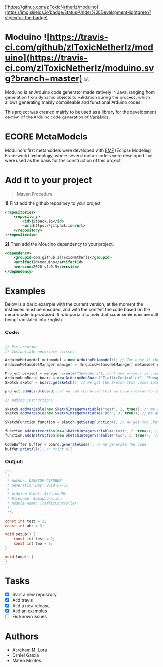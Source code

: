 ![https://github.com/zlToxicNetherlz/moduino](https://img.shields.io/badge/Status-Under%20Development-lightgreen?style=for-the-badge)
# Moduino ![https://travis-ci.com/github/zlToxicNetherlz/moduino](https://travis-ci.com/zlToxicNetherlz/moduino.svg?branch=master) [![](https://jitpack.io/v/zlToxicNetherlz/moduino.svg)](https://jitpack.io/#zlToxicNetherlz/moduino)
Moduino is an Arduino code generator made natively in Java, ranging from generation from dynamic objects to validation during the process, which allows generating mainly compileable and functional Arduino codes.

This project was created mainly to be used as a library for the development section of the Arduino code generation of [VariaMos](http://variamos.dis.eafit.edu.co/).

# ECORE MetaModels
Moduino's first metamodels were developed with [EMF](https://www.eclipse.org/modeling/emf/) (Eclipse Modeling Framework) technology, where several meta-models were developed that were used as the basis for the construction of this project.

# Add it to your project

> Maven Procedure

**1)** First add the github repository to your project

```xml
<repositories>
    <repository>
        <id>jitpack.io</id>
        <url>https://jitpack.io</url>
    </repository>
</repositories>
```

**2)** Then add the Moudino dependency to your project.

```xml
<dependency>
    <groupId>com.github.zlToxicNetherlz</groupId>
    <artifactId>moduino</artifactId>
    <version>2020-v1.0.5</version>
</dependency>
```

# Examples

Below is a basic example with the current version, at the moment the instances must be encoded, and with the content the code based on the meta-model is produced. It is important to note that some sentences are still being translated into English.

### Code:
```java

// Pre-creation
// Instantiate necessary classes

ArduinoMetamodel metamodel = new ArduinoMetamodel(); // The base of the meta-model is instantiated
ArduinoMetamodelManager manager = (ArduinoMetamodelManager) metamodel.getManager(); // A manager of the same meta-model is created

Project project = manager.create("Semaphore"); // A new project is created
ArduinoUnoBoard board = new ArduinoUnoBoard("TrafficController", "Semaphore"); // We create a board (in this case we will use ArduinoUNO)
Sketch sketch = board.getSketch(); // We get the Sketch that comes integrated in the board

project.addBoard(board); // We add the board that we have created to the project

// Adding instructions

sketch.addVariable(new SketchIntegerVariable("test", 2, true)); // We add a variable (in the context of the Sketch base)
sketch.addVariable(new SketchIntegerVariable("abc", 3, true)); // We add another variable (in the context of the Sketch base)

SketchFunction function = sketch.getSetupFunction(); // We get the Sketch setup function

function.addInstruction(new SketchIntegerVariable("test", 2, true)); // We add a variable (in the context of the function)
function.addInstruction(new SketchIntegerVariable("two", 2, true));  // We add a variable (in the context of the function)

CodeBuffer buffer = board.generateCode(); // We generate the code
buffer.printAll(); // Print all
```
### Output:

```c
/**
 *
 * Author: DESKTOP-C5FQBBE
 * Generation Day: 2019-07-31
 * 
 * Arduino Model: ArduinoUNO
 * Filename: Semaphore.ino
 * Module name: TrafficController
 *
 **/

const int test = 2;
const int abc = 3;

void setup() {
    const int test = 2;
    const int two = 2;
}

void loop() {
}
```

# Tasks

- [x] Start a new repository.
- [x] Add travis.
- [x] Add a new release.
- [x] Add an examples
- [ ] Fix known issues

# Authors

- Abraham M. Lora
- Daniel García
- Mateo Montes

